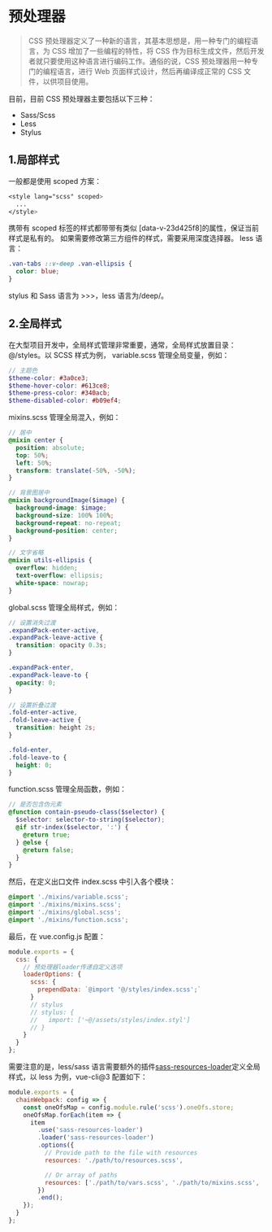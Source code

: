 # 预处理器

> CSS 预处理器定义了一种新的语言，其基本思想是，用一种专门的编程语言，为 CSS 增加了一些编程的特性，将 CSS 作为目标生成文件，然后开发者就只要使用这种语言进行编码工作。通俗的说，CSS 预处理器用一种专门的编程语言，进行 Web 页面样式设计，然后再编译成正常的 CSS 文件，以供项目使用。

目前，目前 CSS 预处理器主要包括以下三种：

- Sass/Scss
- Less
- Stylus

## 1.局部样式

一般都是使用 scoped 方案：

```scss
<style lang="scss" scoped>
  ...
</style>
```

携带有 scoped 标签的样式都带带有类似 [data-v-23d425f8]的属性，保证当前样式是私有的。 如果需要修改第三方组件的样式，需要采用深度选择器。
less 语言：

```scss
.van-tabs ::v-deep .van-ellipsis {
  color: blue;
}
```

stylus 和 Sass 语言为 >>>，less 语言为/deep/。

## 2.全局样式

在大型项目开发中，全局样式管理非常重要，通常，全局样式放置目录：@/styles。以 SCSS 样式为例，
variable.scss 管理全局变量，例如：

```scss
// 主题色
$theme-color: #3a0ce3;
$theme-hover-color: #613ce8;
$theme-press-color: #340acb;
$theme-disabled-color: #b09ef4;
```

mixins.scss 管理全局混入，例如：

```scss
// 居中
@mixin center {
  position: absolute;
  top: 50%;
  left: 50%;
  transform: translate(-50%, -50%);
}

// 背景图居中
@mixin backgroundImage($image) {
  background-image: $image;
  background-size: 100% 100%;
  background-repeat: no-repeat;
  background-position: center;
}

// 文字省略
@mixin utils-ellipsis {
  overflow: hidden;
  text-overflow: ellipsis;
  white-space: nowrap;
}
```

global.scss 管理全局样式，例如：

```scss
// 设置消失过渡
.expandPack-enter-active,
.expandPack-leave-active {
  transition: opacity 0.3s;
}

.expandPack-enter,
.expandPack-leave-to {
  opacity: 0;
}

// 设置折叠过渡
.fold-enter-active,
.fold-leave-active {
  transition: height 2s;
}

.fold-enter,
.fold-leave-to {
  height: 0;
}
```

function.scss 管理全局函数，例如：

```scss
// 是否包含伪元素
@function contain-pseudo-class($selector) {
  $selector: selector-to-string($selector);
  @if str-index($selector, ':') {
    @return true;
  } @else {
    @return false;
  }
}
```

然后，在定义出口文件 index.scss 中引入各个模块：

```scss
@import './mixins/variable.scss';
@import './mixins/mixins.scss';
@import './mixins/global.scss';
@import './mixins/function.scss';
```

最后，在 vue.config.js 配置：

```javascript
module.exports = {
  css: {
    // 预处理器loader传递自定义选项
    loaderOptions: {
      scss: {
        prependData: `@import '@/styles/index.scss';`
      }
      // stylus
      // stylus: {
      //   import: ['~@/assets/styles/index.styl']
      // }
    }
  }
};
```

需要注意的是，less/sass 语言需要额外的插件[sass-resources-loader](https://www.npmjs.com/package/sass-resources-loader)定义全局样式，以 less 为例，vue-cli@3 配置如下：

```javascript
module.exports = {
  chainWebpack: config => {
    const oneOfsMap = config.module.rule('scss').oneOfs.store;
    oneOfsMap.forEach(item => {
      item
        .use('sass-resources-loader')
        .loader('sass-resources-loader')
        .options({
          // Provide path to the file with resources
          resources: './path/to/resources.scss',

          // Or array of paths
          resources: ['./path/to/vars.scss', './path/to/mixins.scss', './path/to/functions.scss']
        })
        .end();
    });
  }
};
```
